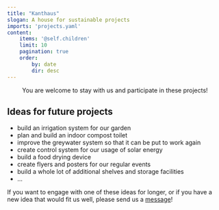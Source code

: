 ```yaml
---
title: "Kanthaus"
slogan: A house for sustainable projects
imports: 'projects.yaml'
content:
    items: '@self.children'
    limit: 10
    pagination: true
    order:
        by: date
        dir: desc
---
```


<!-- projects are included from projects.yaml, template from home.html.twig, style from gallery.css -->

<p style="text-align: center">You are welcome to stay with us and participate in these projects!</p>

## Ideas for future projects

- build an irrigation system for our garden
- plan and build an indoor compost toilet
- improve the greywater system so that it can be put to work again
- create control system for our usage of solar energy
- build a food drying device
- create flyers and posters for our regular events
- build a whole lot of additional shelves and storage facilities
- ...

If you want to engage with one of these ideas for longer, or if you have a new idea that would fit us well, please send us a [message](/contact)!
